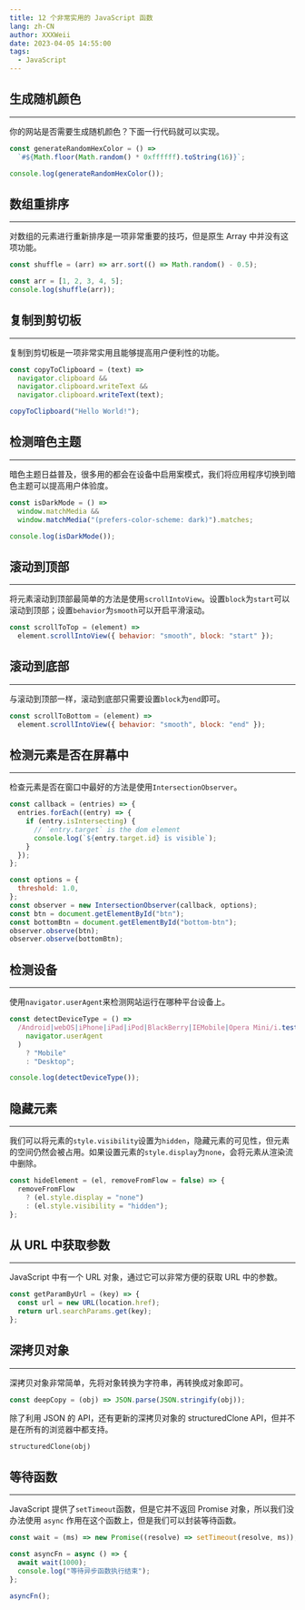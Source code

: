 ```yaml
---
title: 12 个非常实用的 JavaScript 函数
lang: zh-CN
author: XXXWeii
date: 2023-04-05 14:55:00
tags:
  - JavaScript
---
```


## 生成随机颜色

---

你的网站是否需要生成随机颜色？下面一行代码就可以实现。

```js
const generateRandomHexColor = () =>
  `#${Math.floor(Math.random() * 0xffffff).toString(16)}`;

console.log(generateRandomHexColor());
```

## 数组重排序

---

对数组的元素进行重新排序是一项非常重要的技巧，但是原生 Array 中并没有这项功能。

```js
const shuffle = (arr) => arr.sort(() => Math.random() - 0.5);

const arr = [1, 2, 3, 4, 5];
console.log(shuffle(arr));
```

## 复制到剪切板

---

复制到剪切板是一项非常实用且能够提高用户便利性的功能。

```js
const copyToClipboard = (text) =>
  navigator.clipboard &&
  navigator.clipboard.writeText &&
  navigator.clipboard.writeText(text);

copyToClipboard("Hello World!");
```

## 检测暗色主题

---

暗色主题日益普及，很多用的都会在设备中启用案模式，我们将应用程序切换到暗色主题可以提高用户体验度。

```js
const isDarkMode = () =>
  window.matchMedia &&
  window.matchMedia("(prefers-color-scheme: dark)").matches;

console.log(isDarkMode());
```

## 滚动到顶部

---

将元素滚动到顶部最简单的方法是使用`scrollIntoView`。设置`block`为`start`可以滚动到顶部；设置`behavior`为`smooth`可以开启平滑滚动。

```js
const scrollToTop = (element) =>
  element.scrollIntoView({ behavior: "smooth", block: "start" });
```

## 滚动到底部

---

与滚动到顶部一样，滚动到底部只需要设置`block`为`end`即可。

```js
const scrollToBottom = (element) =>
  element.scrollIntoView({ behavior: "smooth", block: "end" });
```

## 检测元素是否在屏幕中

---

检查元素是否在窗口中最好的方法是使用`IntersectionObserver`。

```js
const callback = (entries) => {
  entries.forEach((entry) => {
    if (entry.isIntersecting) {
      // `entry.target` is the dom element
      console.log(`${entry.target.id} is visible`);
    }
  });
};

const options = {
  threshold: 1.0,
};
const observer = new IntersectionObserver(callback, options);
const btn = document.getElementById("btn");
const bottomBtn = document.getElementById("bottom-btn");
observer.observe(btn);
observer.observe(bottomBtn);
```

## 检测设备

---

使用`navigator.userAgent`来检测网站运行在哪种平台设备上。

```js
const detectDeviceType = () =>
  /Android|webOS|iPhone|iPad|iPod|BlackBerry|IEMobile|Opera Mini/i.test(
    navigator.userAgent
  )
    ? "Mobile"
    : "Desktop";

console.log(detectDeviceType());
```

## 隐藏元素

---

我们可以将元素的`style.visibility`设置为`hidden`，隐藏元素的可见性，但元素的空间仍然会被占用。如果设置元素的`style.display`为`none`，会将元素从渲染流中删除。

```js
const hideElement = (el, removeFromFlow = false) => {
  removeFromFlow
    ? (el.style.display = "none")
    : (el.style.visibility = "hidden");
};
```

## 从 URL 中获取参数

---

JavaScript 中有一个 URL 对象，通过它可以非常方便的获取 URL 中的参数。

```js
const getParamByUrl = (key) => {
  const url = new URL(location.href);
  return url.searchParams.get(key);
};
```

## 深拷贝对象

---

深拷贝对象非常简单，先将对象转换为字符串，再转换成对象即可。

```js
const deepCopy = (obj) => JSON.parse(JSON.stringify(obj));
```

除了利用 JSON 的 API，还有更新的深拷贝对象的 structuredClone API，但并不是在所有的浏览器中都支持。

```
structuredClone(obj)
```

## 等待函数

---

JavaScript 提供了`setTimeout`函数，但是它并不返回 Promise 对象，所以我们没办法使用 `async` 作用在这个函数上，但是我们可以封装等待函数。

```js
const wait = (ms) => new Promise((resolve) => setTimeout(resolve, ms));

const asyncFn = async () => {
  await wait(1000);
  console.log("等待异步函数执行结束");
};

asyncFn();
```
